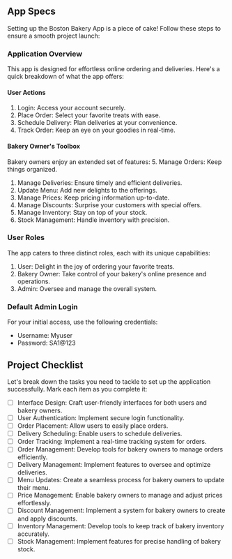 App Specs
---------

Setting up the Boston Bakery App is a piece of cake! Follow these steps to ensure a smooth project launch:

### Application Overview

This app is designed for effortless online ordering and deliveries. Here's a quick breakdown of what the app offers:

#### User Actions

1.  Login: Access your account securely.
2.  Place Order: Select your favorite treats with ease.
3.  Schedule Delivery: Plan deliveries at your convenience.
4.  Track Order: Keep an eye on your goodies in real-time.

#### Bakery Owner's Toolbox

Bakery owners enjoy an extended set of features: 5. Manage Orders: Keep things organized.

1.  Manage Deliveries: Ensure timely and efficient deliveries.
2.  Update Menu: Add new delights to the offerings.
3.  Manage Prices: Keep pricing information up-to-date.
4.  Manage Discounts: Surprise your customers with special offers.
5.  Manage Inventory: Stay on top of your stock.
6.  Stock Management: Handle inventory with precision.

### User Roles

The app caters to three distinct roles, each with its unique capabilities:

1.  User: Delight in the joy of ordering your favorite treats.
2.  Bakery Owner: Take control of your bakery's online presence and operations.
3.  Admin: Oversee and manage the overall system.

### Default Admin Login

For your initial access, use the following credentials:

-   Username: Myuser
-   Password: SA1@123

Project Checklist
-----------------

Let's break down the tasks you need to tackle to set up the application successfully. Mark each item as you complete it:

-   [ ]  Interface Design: Craft user-friendly interfaces for both users and bakery owners.
-   [ ]  User Authentication: Implement secure login functionality.
-   [ ]  Order Placement: Allow users to easily place orders.
-   [ ]  Delivery Scheduling: Enable users to schedule deliveries.
-   [ ]  Order Tracking: Implement a real-time tracking system for orders.
-   [ ]  Order Management: Develop tools for bakery owners to manage orders efficiently.
-   [ ]  Delivery Management: Implement features to oversee and optimize deliveries.
-   [ ]  Menu Updates: Create a seamless process for bakery owners to update their menu.
-   [ ]  Price Management: Enable bakery owners to manage and adjust prices effortlessly.
-   [ ]  Discount Management: Implement a system for bakery owners to create and apply discounts.
-   [ ]  Inventory Management: Develop tools to keep track of bakery inventory accurately.
-   [ ]  Stock Management: Implement features for precise handling of bakery stock.